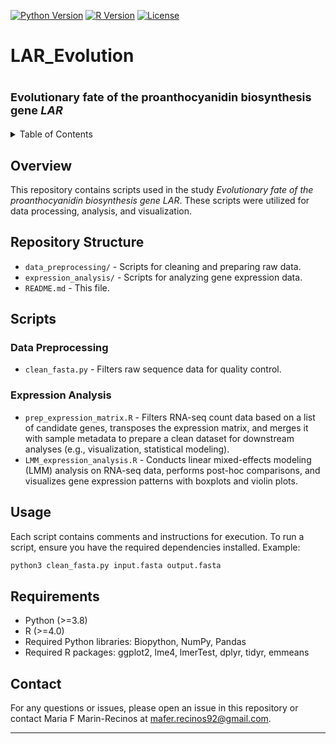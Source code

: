 
<!-- PROJECT SHIELDS -->
[![Python Version](https://img.shields.io/badge/Python-3.8%2B-blue)](https://www.python.org/)
[![R Version](https://img.shields.io/badge/R-4.0%2B-blue)](https://www.r-project.org/)
[![License](https://img.shields.io/badge/License-MIT-green)](LICENSE)

# LAR_Evolution

<p align="center">
  <strong><font size="4"><h1>Evolutionary fate of the proanthocyanidin biosynthesis gene <em>LAR </em></h1></font></strong>
</p>

<!-- TABLE OF CONTENTS -->
<details>
  <summary>Table of Contents</summary>
  <ol>
    <li><a href="#overview">Overview</a></li>
    <li><a href="#repository-structure">Repository Structure</a></li>
    <li><a href="#scripts">Scripts</a></li>
    <li><a href="#usage">Usage</a></li>
    <li><a href="#requirements">Requirements</a></li>
    <li><a href="#contact">Contact</a></li>
  </ol>
</details>

## Overview
This repository contains scripts used in the study *Evolutionary fate of the proanthocyanidin biosynthesis gene LAR*. These scripts were utilized for data processing, analysis, and visualization.

## Repository Structure

- `data_preprocessing/` - Scripts for cleaning and preparing raw data.
- `expression_analysis/` - Scripts for analyzing gene expression data.
- `README.md` - This file.

## Scripts

### Data Preprocessing
- `clean_fasta.py` - Filters raw sequence data for quality control.

### Expression Analysis
- `prep_expression_matrix.R` - Filters RNA-seq count data based on a list of candidate genes, transposes the expression matrix, and merges it with sample metadata to prepare a clean dataset for downstream analyses (e.g., visualization, statistical modeling).
- `LMM_expression_analysis.R` - Conducts linear mixed-effects modeling (LMM) analysis on RNA-seq data, performs post-hoc comparisons, and visualizes gene expression patterns with boxplots and violin plots.

## Usage
Each script contains comments and instructions for execution. To run a script, ensure you have the required dependencies installed. Example:

```bash
python3 clean_fasta.py input.fasta output.fasta
```

## Requirements
- Python (>=3.8)
- R (>=4.0)
- Required Python libraries: Biopython, NumPy, Pandas
- Required R packages: ggplot2, lme4, lmerTest, dplyr, tidyr, emmeans 

## Contact
For any questions or issues, please open an issue in this repository or contact Maria F Marin-Recinos at mafer.recinos92@gmail.com.

---

